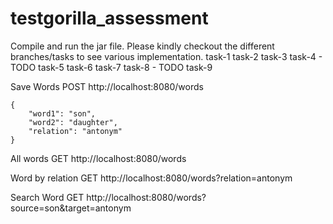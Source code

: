 # testgorilla_assessment
Compile and run the jar file.
Please kindly checkout the different branches/tasks to see various implementation.
task-1
task-2
task-3
task-4 - TODO
task-5
task-6
task-7
task-8 - TODO
task-9

Save Words
POST http://localhost:8080/words
```
{
    "word1": "son",
    "word2": "daughter",
    "relation": "antonym"
}

```

All words
GET http://localhost:8080/words

Word by relation
GET http://localhost:8080/words?relation=antonym

Search Word
GET http://localhost:8080/words?source=son&target=antonym
